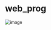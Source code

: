# web_prog
![image](https://user-images.githubusercontent.com/90104959/192104927-9f115887-6dcc-4b48-80b3-d68c11cd1aeb.png)
